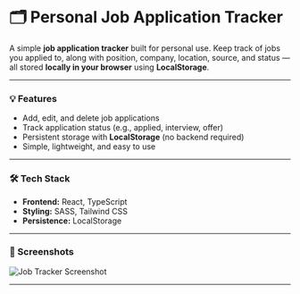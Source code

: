 # 🗂️ Personal Job Application Tracker

A simple **job application tracker** built for personal use. Keep track of jobs you applied to, along with position, company, location, source, and status — all stored **locally in your browser** using **LocalStorage**.

---

### 💡 Features
- Add, edit, and delete job applications
- Track application status (e.g., applied, interview, offer)
- Persistent storage with **LocalStorage** (no backend required)
- Simple, lightweight, and easy to use

---

### 🛠️ Tech Stack
- **Frontend:** React, TypeScript  
- **Styling:** SASS, Tailwind CSS  
- **Persistence:** LocalStorage  

---

### 📸 Screenshots
<!-- Add screenshots here if you want to showcase your UI -->
![Job Tracker Screenshot](https://res.cloudinary.com/bmpa-dev/image/upload/v1761118477/Screenshot_2025_10_22_150544_b3079f72ec.png)

---
